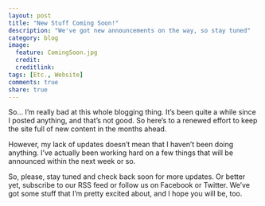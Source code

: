 ```yaml
---
layout: post
title: "New Stuff Coming Soon!"
description: "We've got new announcements on the way, so stay tuned"
category: blog
image:
  feature: ComingSoon.jpg
  credit: 
  creditlink: 
tags: [Etc., Website]
comments: true
share: true
---
```


So… I’m really bad at this whole blogging thing. It’s been quite a while since I posted anything, and that’s not good. So here’s to a renewed effort to keep the site full of new content in the months ahead.
 
However, my lack of updates doesn’t mean that I haven’t been doing anything. I’ve actually been working hard on a few things that will be announced within the next week or so.
 
So, please, stay tuned and check back soon for more updates. Or better yet, subscribe to our RSS feed or follow us on Facebook or Twitter. We’ve got some stuff that I’m pretty excited about, and I hope you will be, too.